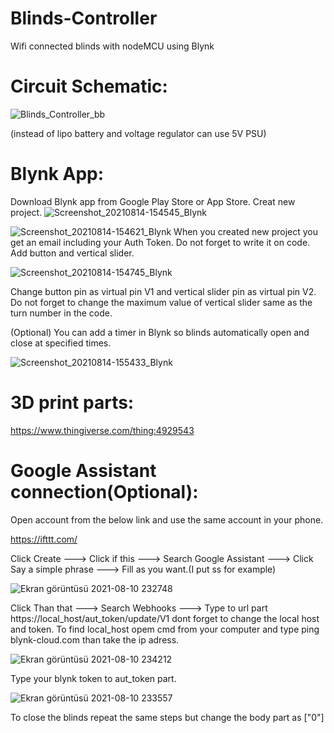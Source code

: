 # Blinds-Controller

Wifi connected blinds with nodeMCU using Blynk

# Circuit Schematic:
![Blinds_Controller_bb](https://user-images.githubusercontent.com/47865653/128824365-9d32a8af-5d22-4667-abc4-2ce7c86c8fdb.png)

(instead of lipo battery and voltage regulator can use 5V PSU)

# Blynk App:
Download Blynk app from Google Play Store or App Store.
Creat new project.
![Screenshot_20210814-154545_Blynk](https://user-images.githubusercontent.com/47865653/129446835-b6ce3e5d-d58e-434a-b432-7f528ec99ba3.jpg)

![Screenshot_20210814-154621_Blynk](https://user-images.githubusercontent.com/47865653/129446841-813f6e29-e9f1-4c36-95bc-dfa2a8c906ce.jpg)
When you created new project you get an email including your Auth Token. Do not forget to write it on code.
Add button and vertical slider.

![Screenshot_20210814-154745_Blynk](https://user-images.githubusercontent.com/47865653/129446851-47b04753-67bb-4276-827c-853208beb014.jpg)

Change button pin as virtual pin V1 and vertical slider pin as virtual pin V2.
Do not forget to change the maximum value of vertical slider same as the turn number in the code.

(Optional) You can add a timer in Blynk so blinds automatically open and close at specified times.

![Screenshot_20210814-155433_Blynk](https://user-images.githubusercontent.com/47865653/129446993-1ebfeea7-2c00-4f76-870d-a484fe03e93b.jpg)


# 3D print parts:
https://www.thingiverse.com/thing:4929543

# Google Assistant connection(Optional):
Open account from the below link and use the same account in your phone.

https://ifttt.com/

Click Create ---> Click if this ---> Search Google Assistant ---> Click Say a simple phrase ---> Fill as you want.(I put ss for example)

![Ekran görüntüsü 2021-08-10 232748](https://user-images.githubusercontent.com/47865653/128930525-1fc0dbbd-e73f-410d-9a2a-d5424fe60942.jpg)

Click Than that ---> Search Webhooks ---> Type to url part https://local_host/aut_token/update/V1 dont forget to change the local host and token. To find local_host opem cmd from your computer and type ping blynk-cloud.com than take the ip adress. 

![Ekran görüntüsü 2021-08-10 234212](https://user-images.githubusercontent.com/47865653/128932164-a2c23cbc-93b7-44a6-9384-033a339e5cbd.jpg)


Type your blynk token to aut_token part.

![Ekran görüntüsü 2021-08-10 233557](https://user-images.githubusercontent.com/47865653/128931433-7e0d063b-6eb0-4ac6-9b2e-527e487a7f29.jpg)

To close the blinds repeat the same steps but change the body part as ["0"]



